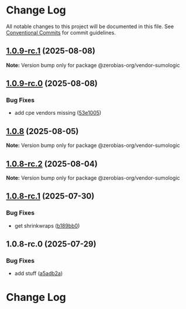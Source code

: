 # Change Log

All notable changes to this project will be documented in this file.
See [Conventional Commits](https://conventionalcommits.org) for commit guidelines.

## [1.0.9-rc.1](https://github.com/zerobias-org/vendor/compare/@zerobias-org/vendor-sumologic@1.0.9-rc.0...@zerobias-org/vendor-sumologic@1.0.9-rc.1) (2025-08-08)

**Note:** Version bump only for package @zerobias-org/vendor-sumologic





## [1.0.9-rc.0](https://github.com/zerobias-org/vendor/compare/@zerobias-org/vendor-sumologic@1.0.8...@zerobias-org/vendor-sumologic@1.0.9-rc.0) (2025-08-08)


### Bug Fixes

* add cpe vendors missing ([53e1005](https://github.com/zerobias-org/vendor/commit/53e100520e848be73b2cba8a0ef4f184844b8abb))





## [1.0.8](https://github.com/zerobias-org/vendor/compare/@zerobias-org/vendor-sumologic@1.0.8-rc.2...@zerobias-org/vendor-sumologic@1.0.8) (2025-08-05)

**Note:** Version bump only for package @zerobias-org/vendor-sumologic





## [1.0.8-rc.2](https://github.com/zerobias-org/vendor/compare/@zerobias-org/vendor-sumologic@1.0.8-rc.1...@zerobias-org/vendor-sumologic@1.0.8-rc.2) (2025-08-04)

**Note:** Version bump only for package @zerobias-org/vendor-sumologic





## [1.0.8-rc.1](https://github.com/zerobias-org/vendor/compare/@zerobias-org/vendor-sumologic@1.0.8-rc.0...@zerobias-org/vendor-sumologic@1.0.8-rc.1) (2025-07-30)


### Bug Fixes

* get shrinkwraps ([b189bb0](https://github.com/zerobias-org/vendor/commit/b189bb0cf53ad66427530ccc0eab7824527942d3))





## 1.0.8-rc.0 (2025-07-29)


### Bug Fixes

* add stuff ([a5adb2a](https://github.com/zerobias-org/vendor/commit/a5adb2aecd0670c42e9077affecb6a047bf30fc6))





# Change Log
